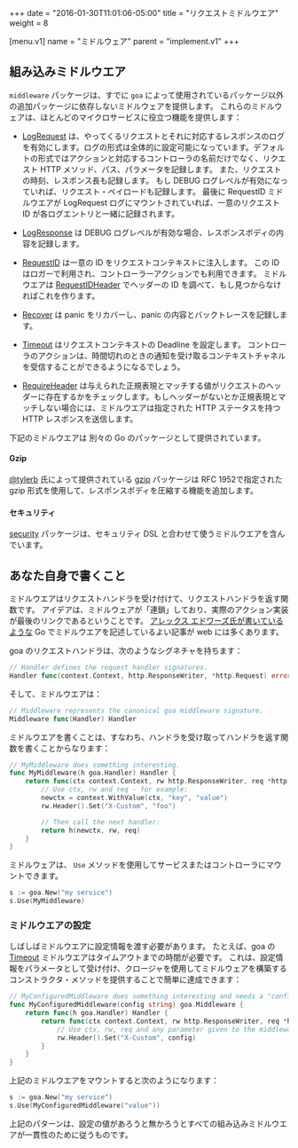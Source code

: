 +++
date = "2016-01-30T11:01:06-05:00"
title = "リクエストミドルウエア"
weight = 8

[menu.v1]
name = "ミドルウェア"
parent = "implement.v1"
+++

## 組み込みミドルウエア

`middleware` パッケージは、すでに `goa` によって使用されているパッケージ以外の追加パッケージに依存しないミドルウェアを提供します。
これらのミドルウェアは、ほとんどのマイクロサービスに役立つ機能を提供します：

* [LogRequest](https://goa.design/v1/reference/goa/middleware/#func-logrequest-a-name-middleware-logrequest-a) は、やってくるリクエストとそれに対応するレスポンスのログを有効にします。ログの形式は全体的に設定可能になっています。デフォルトの形式ではアクションと対応するコントローラの名前だけでなく、リクエスト HTTP メソッド、パス、パラメータを記録します。
また、リクエストの時刻、レスポンス長も記録します。
もし DEBUG ログレベルが有効になっていれば、リクエスト・ペイロードも記録します。
最後に RequestID ミドルウエアが LogRequest ログにマウントされていれば、一意のリクエスト ID が各ログエントリと一緒に記録されます。

* [LogResponse](https://goa.design/v1/reference/goa/middleware/#func-logresponse-a-name-middleware-logresponse-a) は DEBUG ログレベルが有効な場合、レスポンスボディの内容を記録します。

* [RequestID](https://goa.design/v1/reference/goa/middleware/#func-requestid-a-name-middleware-requestid-a) は一意の ID をリクエストコンテキストに注入します。
この ID はロガーで利用され、コントローラーアクションでも利用できます。
ミドルウエアは [RequestIDHeader](https://goa.design/v1/reference/goa/middleware/#func-requestidwithheader-a-name-middleware-requestidwithheader-a) でヘッダーの ID を調べて、もし見つからなければこれを作ります。

* [Recover](https://goa.design/v1/reference/goa/middleware/#func-recover-a-name-middleware-recover-a) は panic をリカバーし、panic の内容とバックトレースを記録します。

* [Timeout](https://goa.design/v1/reference/goa/middleware#Timeout) はリクエストコンテキストの Deadline を設定します。
コントローラのアクションは、時間切れのときの通知を受け取るコンテキストチャネルを受信することができるようになるでしょう。

* [RequireHeader](https://goa.design/v1/reference/goa/middleware#RequireHeader) は与えられた正規表現とマッチする値がリクエストのヘッダーに存在するかをチェックします。もしヘッダーがないとか正規表現とマッチしない場合には、ミドルウエアは指定された HTTP ステータスを持つ HTTP レスポンスを送信します。

下記のミドルウエアは 別々の Go のパッケージとして提供されています。

#### Gzip

[@tylerb](https://github.com/tylerb) 氏によって提供されている [gzip](https://goa.design/v1/reference/goa/middleware/gzip) パッケージは RFC 1952で指定された gzip 形式を使用して、レスポンスボディを圧縮する機能を追加します。

#### セキュリティ

[security](https://goa.design/v1/reference/goa/middleware/security) パッケージは、セキュリティ DSL と合わせて使うミドルウエアを含んでいます。

## あなた自身で書くこと

ミドルウエアはリクエストハンドラを受け付けて、リクエストハンドラを返す関数です。
アイデアは、ミドルウェアが「連鎖」しており、実際のアクション実装が最後のリンクであるということです。
[アレックス エドワーズ氏が書いているような](https://www.alexedwards.net/blog/making-and-using-middleware)
Go でミドルウエアを記述しているよい記事が web には多くあります。

goa のリクエストハンドラは、次のようなシグネチャを持ちます：

```go
// Handler defines the request handler signatures.
Handler func(context.Context, http.ResponseWriter, *http.Request) error
```

そして、ミドルウエアは：

```go
// Middleware represents the canonical goa middleware signature.
Middleware func(Handler) Handler
```
ミドルウエアを書くことは、すなわち、ハンドラを受け取ってハンドラを返す関数を書くことからなります：

```go
// MyMiddleware does something interesting.
func MyMiddleware(h goa.Handler) Handler {
    return func(ctx context.Context, rw http.ResponseWriter, req *http.Request) error {
        // Use ctx, rw and req - for example:
        newctx = context.WithValue(ctx, "key", "value")
        rw.Header().Set("X-Custom", "foo")

        // Then call the next handler:
        return h(newctx, rw, req)
    }
}
```

ミドルウェアは、 `Use` メソッドを使用してサービスまたはコントローラにマウントできます。

```go
s := goa.New("my service")
s.Use(MyMiddleware)
```

### ミドルウエアの設定

しばしばミドルウエアに設定情報を渡す必要があります。
たとえば、goa の [Timeout](https://goa.design/v1/reference/goa/middleware/#func-timeout-a-name-middleware-timeout-a)
ミドルウエアはタイムアウトまでの時間が必要です。
これは、設定情報をパラメータとして受け付け、クロージャを使用してミドルウェアを構築するコンストラクタ・メソッドを提供することで簡単に達成できます：

```go
// MyConfiguredMiddleware does something interesting and needs a "config" string value.
func MyConfiguredMiddleware(config string) goa.Middleware {
    return func(h goa.Handler) Handler {
        return func(ctx context.Context, rw http.ResponseWriter, req *http.Request) error {
            // Use ctx, rw, req and any parameter given to the middleware constructor:
            rw.Header().Set("X-Custom", config)
        }
    }
}
```

上記のミドルウエアをマウントすると次のようになります：

```go
s := goa.New("my service")
s.Use(MyConfiguredMiddleware("value"))
```

上記のパターンは、設定の値があろうと無かろうとすべての組み込みミドルウエアが一貫性のために従うものです。

